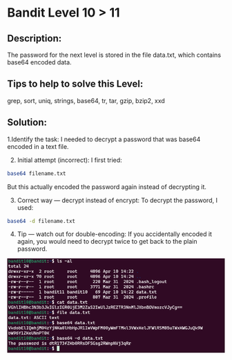 # Bandit Level 10 > 11 

## Description:
The password for the next level is stored in the file data.txt, which contains base64 encoded data.

## Tips to help to solve this Level:
grep, sort, uniq, strings, base64, tr, tar, gzip, bzip2, xxd

## Solution:

1.Identify the task:
I needed to decrypt a password that was base64 encoded in a text file.

2. Initial attempt (incorrect):
I first tried:

```bash
base64 filename.txt
```

But this actually encoded the password again instead of decrypting it.

3. Correct way — decrypt instead of encrypt:
To decrypt the password, I used:

```bash
base64 -d filename.txt
```

4. Tip — watch out for double-encoding:
If you accidentally encoded it again, you would need to decrypt twice to get back to the plain password.

![](images/bandit10to11.png)